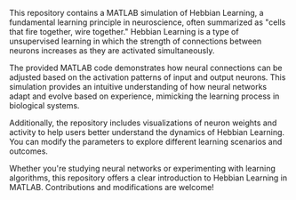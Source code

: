 This repository contains a MATLAB simulation of Hebbian Learning, a fundamental learning principle in neuroscience, often summarized as "cells that fire together, wire together." Hebbian Learning is a type of unsupervised learning in which the strength of connections between neurons increases as they are activated simultaneously.

The provided MATLAB code demonstrates how neural connections can be adjusted based on the activation patterns of input and output neurons. This simulation provides an intuitive understanding of how neural networks adapt and evolve based on experience, mimicking the learning process in biological systems.

Additionally, the repository includes visualizations of neuron weights and activity to help users better understand the dynamics of Hebbian Learning. You can modify the parameters to explore different learning scenarios and outcomes.

Whether you're studying neural networks or experimenting with learning algorithms, this repository offers a clear introduction to Hebbian Learning in MATLAB. Contributions and modifications are welcome!
